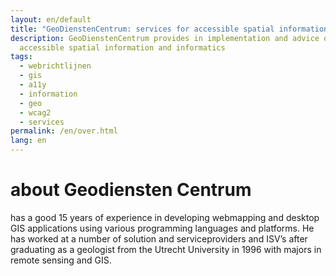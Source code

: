 ```yaml
---
layout: en/default
title: "GeoDienstenCentrum: services for accessible spatial information"
description: GeoDienstenCentrum provides in implementation and advice on 
  accessible spatial information and informatics
tags: 
  - webrichtlijnen
  - gis
  - a11y
  - information
  - geo
  - wcag2
  - services
permalink: /en/over.html
lang: en
---
```

# about Geodiensten Centrum

has a good 15 years of experience in developing webmapping and desktop GIS applications 
using various programming languages and platforms. He has worked at a number of solution 
and serviceproviders and ISV’s after graduating as a geologist from the Utrecht University 
in 1996 with majors in remote sensing and GIS.
